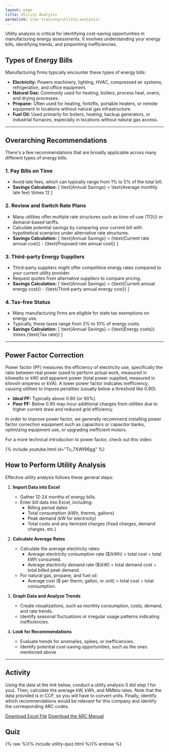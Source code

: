 ```yaml
---
layout: page
title: Utility Analysis
permalink: itac-training/utility-analysis/
---
```


Utility analysis is critical for identifying cost-saving opportunities in manufacturing energy assessments. It involves understanding your energy bills, identifying trends, and pinpointing inefficiencies.

## Types of Energy Bills

Manufacturing firms typically encounter these types of energy bills:

- **Electricity:** Powers machinery, lighting, HVAC, compressed air systems, refrigeration, and office equipment.
- **Natural Gas:** Commonly used for heating, boilers, process heat, ovens, and drying processes.
- **Propane:** Often used for heating, forklifts, portable heaters, or remote equipment in locations without natural gas infrastructure.
- **Fuel Oil:** Used primarily for boilers, heating, backup generators, or industrial furnaces, especially in locations without natural gas access.

---

## Overarching Recommendations

There's a few recommendations that are broadly applicable across many different types of energy bills. 

### 1. **Pay Bills on Time**
- Avoid late fees, which can typically range from 1% to 5% of the total bill.
- **Savings Calculation:**
  \[
  \text{Annual Savings} = \text{Average monthly late fee} \times 12
  \]

### 2. **Review and Switch Rate Plans**
- Many utilities offer multiple rate structures such as time-of-use (TOU) or demand-based tariffs.
- Calculate potential savings by comparing your current bill with hypothetical scenarios under alternative rate structures.
- **Savings Calculation:**
  \[
  \text{Annual Savings} = (\text{Current rate annual cost}) - (\text{Proposed rate annual cost})
  \]

### 3. **Third-party Energy Suppliers**
- Third-party suppliers might offer competitive energy rates compared to your current utility provider.
- Request quotes from alternative suppliers to compare pricing.
- **Savings Calculation:**
  \[
  \text{Annual Savings} = (\text{Current annual energy cost}) - (\text{Third-party annual energy cost})
  \]

### 4. **Tax-free Status**
- Many manufacturing firms are eligible for state tax exemptions on energy use.
- Typically, these taxes range from 3% to 10% of energy costs.
- **Savings Calculation:**
  \[
  \text{Annual Savings} = (\text{Energy costs}) \times (\text{Tax rate})
  \]

---

## **Power Factor Correction**

Power factor (PF) measures the efficiency of electricity use, specifically the ratio between real power (used to perform actual work, measured in kilowatts or kW) and apparent power (total power supplied, measured in kilovolt-amperes or kVA). A lower power factor indicates inefficiency, causing utilities to impose penalties (usually below a threshold like 0.90). 

- **Ideal PF:** Typically above 0.90 (or 90%).
- **Poor PF:** Below 0.90 may incur additional charges from utilities due to higher current draw and reduced grid efficiency.

In order to improve power factor, we generally recommend installing power factor correction equipment such as capacitors or capacitor banks, optimizing equipment use, or upgrading inefficient motors.

For a more technical introduciton to power factor, check out this video: 

{% include youtube.html id="Tv_7XWf96gg" %}

## How to Perform Utility Analysis

Effective utility analysis follows these general steps:

1. **Import Data into Excel**
    - Gather 12-24 months of energy bills.
    - Enter bill data into Excel, including:
        - Billing period dates
        - Total consumption (kWh, therms, gallons)
        - Peak demand (kW for electricity)
        - Total costs and any itemized charges (fixed charges, demand charges, etc.)

2. **Calculate Average Rates**
    - Calculate the average electricity rates:
        - Average electricity consumption rate ($/kWh) = total cost ÷ total kWh consumed.
        - Average electricity demand rate ($/kW) = total demand cost ÷ total billed peak demand.
    - For natural gas, propane, and fuel oil:
        - Average cost ($ per therm, gallon, or unit) = total cost ÷ total consumption.

3. **Graph Data and Analyze Trends**
    - Create visualizations, such as monthly consumption, costs, demand, and rate trends.
    - Identify seasonal fluctuations or irregular usage patterns indicating inefficiencies.

4. **Look for Recommendations**
    - Evaluate trends for anomalies, spikes, or inefficiencies.
    - Identify potential cost-saving opportunities, such as the ones mentioned above
  
  ---
## Activity

Using the data at the link below, conduct a utility analysis (I did step 1 for you). Then, calculate the average kW, kWh, and MMbtu rates. Note that the data provided is in CCF, so you will have to convert units. Finally, identify which recommendations would be relevant for this company and identify the corresponding ARC codes. 


[Download Excel File](assets/utility-analysis-activity.xlsx)
[Download the ARC Manual](https://iac.university/file/technical/ARC%20List%20-%20V21.1.pdf)

## Quiz

{% raw %}{% include utility-quiz.html %}{% endraw %}